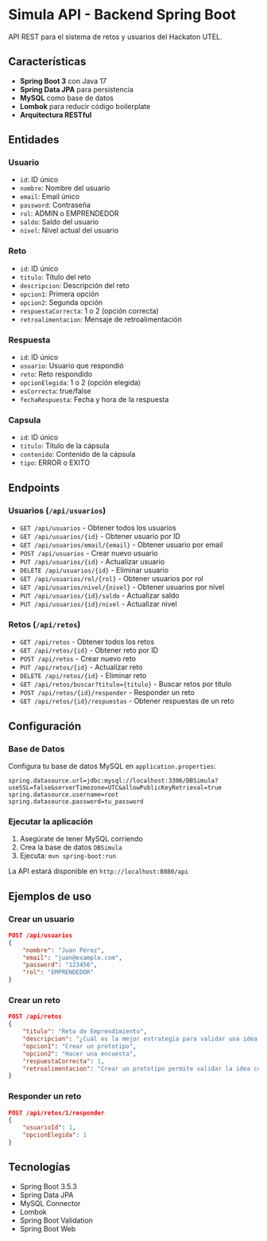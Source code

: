 # Simula API - Backend Spring Boot

API REST para el sistema de retos y usuarios del Hackaton UTEL.

## Características

- **Spring Boot 3** con Java 17
- **Spring Data JPA** para persistencia
- **MySQL** como base de datos
- **Lombok** para reducir código boilerplate
- **Arquitectura RESTful**

## Entidades

### Usuario
- `id`: ID único
- `nombre`: Nombre del usuario
- `email`: Email único
- `password`: Contraseña
- `rol`: ADMIN o EMPRENDEDOR
- `saldo`: Saldo del usuario
- `nivel`: Nivel actual del usuario

### Reto
- `id`: ID único
- `titulo`: Título del reto
- `descripcion`: Descripción del reto
- `opcion1`: Primera opción
- `opcion2`: Segunda opción
- `respuestaCorrecta`: 1 o 2 (opción correcta)
- `retroalimentacion`: Mensaje de retroalimentación

### Respuesta
- `id`: ID único
- `usuario`: Usuario que respondió
- `reto`: Reto respondido
- `opcionElegida`: 1 o 2 (opción elegida)
- `esCorrecta`: true/false
- `fechaRespuesta`: Fecha y hora de la respuesta

### Capsula
- `id`: ID único
- `titulo`: Título de la cápsula
- `contenido`: Contenido de la cápsula
- `tipo`: ERROR o EXITO

## Endpoints

### Usuarios (`/api/usuarios`)

- `GET /api/usuarios` - Obtener todos los usuarios
- `GET /api/usuarios/{id}` - Obtener usuario por ID
- `GET /api/usuarios/email/{email}` - Obtener usuario por email
- `POST /api/usuarios` - Crear nuevo usuario
- `PUT /api/usuarios/{id}` - Actualizar usuario
- `DELETE /api/usuarios/{id}` - Eliminar usuario
- `GET /api/usuarios/rol/{rol}` - Obtener usuarios por rol
- `GET /api/usuarios/nivel/{nivel}` - Obtener usuarios por nivel
- `PUT /api/usuarios/{id}/saldo` - Actualizar saldo
- `PUT /api/usuarios/{id}/nivel` - Actualizar nivel

### Retos (`/api/retos`)

- `GET /api/retos` - Obtener todos los retos
- `GET /api/retos/{id}` - Obtener reto por ID
- `POST /api/retos` - Crear nuevo reto
- `PUT /api/retos/{id}` - Actualizar reto
- `DELETE /api/retos/{id}` - Eliminar reto
- `GET /api/retos/buscar?titulo={titulo}` - Buscar retos por título
- `POST /api/retos/{id}/responder` - Responder un reto
- `GET /api/retos/{id}/respuestas` - Obtener respuestas de un reto

## Configuración

### Base de Datos
Configura tu base de datos MySQL en `application.properties`:

```properties
spring.datasource.url=jdbc:mysql://localhost:3306/DBSimula?useSSL=false&serverTimezone=UTC&allowPublicKeyRetrieval=true
spring.datasource.username=root
spring.datasource.password=tu_password
```

### Ejecutar la aplicación

1. Asegúrate de tener MySQL corriendo
2. Crea la base de datos `DBSimula`
3. Ejecuta: `mvn spring-boot:run`

La API estará disponible en `http://localhost:8080/api`

## Ejemplos de uso

### Crear un usuario
```json
POST /api/usuarios
{
    "nombre": "Juan Pérez",
    "email": "juan@example.com",
    "password": "123456",
    "rol": "EMPRENDEDOR"
}
```

### Crear un reto
```json
POST /api/retos
{
    "titulo": "Reto de Emprendimiento",
    "descripcion": "¿Cuál es la mejor estrategia para validar una idea de negocio?",
    "opcion1": "Crear un prototipo",
    "opcion2": "Hacer una encuesta",
    "respuestaCorrecta": 1,
    "retroalimentacion": "Crear un prototipo permite validar la idea con usuarios reales"
}
```

### Responder un reto
```json
POST /api/retos/1/responder
{
    "usuarioId": 1,
    "opcionElegida": 1
}
```

## Tecnologías

- Spring Boot 3.5.3
- Spring Data JPA
- MySQL Connector
- Lombok
- Spring Boot Validation
- Spring Boot Web
